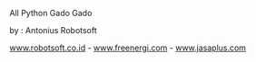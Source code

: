 All Python Gado Gado

by : Antonius Robotsoft

www.robotsoft.co.id - www.freenergi.com - www.jasaplus.com
